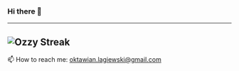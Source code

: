 ### Hi there 👋

---
![Ozzy Streak](https://github-readme-streak-stats.herokuapp.com/?user=oktawianlagiewski&theme=radical&hide_border=true)
---

📫 How to reach me: oktawian.lagiewski@gmail.com
